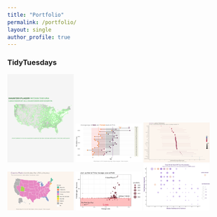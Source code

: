 ```yaml
---
title: "Portfolio"
permalink: /portfolio/
layout: single
author_profile: true
---
```



### TidyTuesdays

<a href="https://github.com/amycjack/TidyTuesdays/tree/main/10.10.23%20Haunted%20Locations"><img src="/images/plot13102023.png" alt="Graph 1" width="30%" height="30%"></a>
<a href="https://github.com/amycjack/TidyTuesdays/tree/main/14.02.23%20Hollywood%20Age%20Gaps"><img src="/images/gg214022023.png" alt="Graph 2" width="30%" height="30%"></a>
<a href="https://github.com/amycjack/TidyTuesdays/tree/main/24.01.23%20Survivor"><img src="/images/Rplot03.png" alt="Graph 3" width="30%" height="30%"></a>
<a href="https://github.com/amycjack/TidyTuesdays/tree/main/08.11.22%20Radio%20Stations"><img src="/images/map10112022.png" alt="Graph 4" width="30%" height="30%"></a>
<a href="https://github.com/amycjack/TidyTuesdays/tree/main/01.11.22%20Horror%20Film"><img src="/images/p04112022.png" alt="Graph 5" width="30%" height="30%"></a>
<a href="https://github.com/amycjack/TidyTuesdays/tree/main/25.10.22%20GBBO"><img src="/images/gbbo3.png" alt="Graph 6" width="30%" height="30%"></a>

